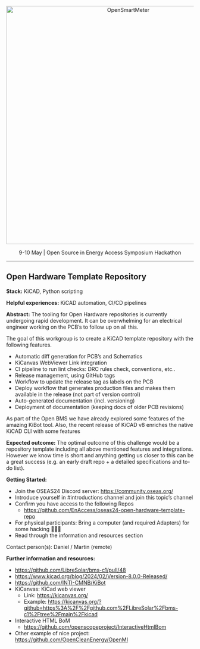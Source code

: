 <p align="center">
  <a href="https://github.com/EnAccess/OpenSmartMeter">
    <img
      src="https://drive.google.com/uc?id=1gtL_p7l3HbOcCzc09A7KW5d7B5qn-BDs"
      alt="OpenSmartMeter"
      width="640"
    >
  </a>
</p>
<p align="center">
    9-10 May | Open Source in Energy Access Symposium Hackathon
</p>

---

## Open Hardware Template Repository

**Stack:** KiCAD, Python scripting

**Helpful experiences:**  KiCAD automation, CI/CD pipelines

**Abstract:** The tooling for Open Hardware repositories is currently undergoing rapid development. It can be overwhelming for an electrical engineer working on the PCB’s to follow up on all this.
 
The goal of this workgroup is to create a KiCAD template repository with the following features.

- Automatic diff generation for PCB’s and Schematics
- KiCanvas WebViewer Link integration
- CI pipeline to run lint checks: DRC rules check, conventions, etc..
- Release management, using GitHub tags
- Workflow to update the release tag as labels on the PCB
- Deploy workflow that generates production files and makes them available in the release (not part of version control)
- Auto-generated documentation (incl. versioning)
- Deployment of documentation (keeping docs of older PCB revisions)

As part of the Open BMS we have already explored some features of the amazing KiBot tool. Also, the recent release of KiCAD v8 enriches the native KiCAD CLI with some features 

**Expected outcome:** The optimal outcome of this challenge would be a repository template including all above mentioned features and integrations. However we know time is short and anything getting us closer to this can be a great success (e.g. an early draft repo + a detailed specifications and to-do list).

**Getting Started:**

- Join the OSEAS24 Discord server: https://community.oseas.org/
- Introduce yourself in #introductions channel and join this topic’s channel
- Confirm you have access to the following Repos
  - https://github.com/EnAccess/oseas24-open-hardware-template-repo
- For physical participants: Bring a computer (and required Adapters) for some hacking 🤖🧑‍💻
- Read through the information and resources section

Contact person(s): Daniel / Martin (remote)

**Further information and resources:**

- https://github.com/LibreSolar/bms-c1/pull/48
- https://www.kicad.org/blog/2024/02/Version-8.0.0-Released/
- https://github.com/INTI-CMNB/KiBot
- KiCanvas: KiCad web viewer
  - Link: https://kicanvas.org/
  - Example: https://kicanvas.org/?github=https%3A%2F%2Fgithub.com%2FLibreSolar%2Fbms-c1%2Ftree%2Fmain%2Fkicad
- Interactive HTML BoM
  - https://github.com/openscopeproject/InteractiveHtmlBom
- Other example of nice project: https://github.com/OpenCleanEnergy/OpenMI
